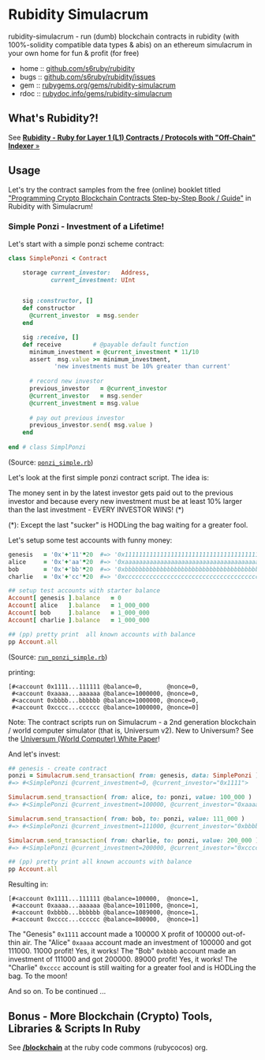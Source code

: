 # Rubidity Simulacrum


rubidity-simulacrum - run (dumb) blockchain contracts in rubidity (with 100%-solidity compatible data types & abis) on an ethereum simulacrum in your own home for fun & profit (for free)
 

* home  :: [github.com/s6ruby/rubidity](https://github.com/s6ruby/rubidity)
* bugs  :: [github.com/s6ruby/rubidity/issues](https://github.com/s6ruby/rubidity/issues)
* gem   :: [rubygems.org/gems/rubidity-simulacrum](https://rubygems.org/gems/rubidity-simulacrum)
* rdoc  :: [rubydoc.info/gems/rubidity-simulacrum](http://rubydoc.info/gems/rubidity-simulacrum)



## What's Rubidity?!

See [**Rubidity - Ruby for Layer 1 (L1) Contracts / Protocols with "Off-Chain" Indexer**  »](https://github.com/s6ruby/rubidity)




## Usage

Let's try the contract samples from 
the free (online) booklet titled ["Programming Crypto Blockchain Contracts Step-by-Step Book / Guide"](https://github.com/s6ruby/programming-crypto-contracts)
in Rubidity with Simulacrum!




### Simple Ponzi - Investment of a Lifetime!

Let's start with a simple ponzi scheme contract:


``` ruby
class SimplePonzi < Contract

    storage current_investor:   Address,
            current_investment: UInt


    sig :constructor, []
    def constructor
      @current_investor  = msg.sender
    end

    sig :receive, [] 
    def receive         # @payable default function
      minimum_investment = @current_investment * 11/10
      assert  msg.value >= minimum_investment, 
             'new investments must be 10% greater than current'  
  
      # record new investor
      previous_investor   = @current_investor
      @current_investor   = msg.sender
      @current_investment = msg.value
  
      # pay out previous investor
      previous_investor.send( msg.value )
    end
  
end # class SimplPonzi
```

(Source: [`ponzi_simple.rb`](sandbox/ponzi_simple.rb))


Let's look at the first simple ponzi contract script. The idea is:

The money sent in by the latest investor
gets paid out to the previous investor and because every
new investment must be at least 10% larger than the last
investment - EVERY INVESTOR WINS! (*)

(*): Except the last "sucker" is HODLing the bag waiting for a greater fool.


Let's setup some test accounts with funny money:

``` ruby
genesis   = '0x'+'11'*20  #=> '0x1111111111111111111111111111111111111111'
alice     = '0x'+'aa'*20  #=> '0xaaaaaaaaaaaaaaaaaaaaaaaaaaaaaaaaaaaaaaaa'
bob       = '0x'+'bb'*20  #=> '0xbbbbbbbbbbbbbbbbbbbbbbbbbbbbbbbbbbbbbbbb'
charlie   = '0x'+'cc'*20  #=> '0xcccccccccccccccccccccccccccccccccccccccc'

## setup test accounts with starter balance
Account[ genesis ].balance   = 0
Account[ alice   ].balance   = 1_000_000
Account[ bob     ].balance   = 1_000_000
Account[ charlie ].balance   = 1_000_000

## (pp) pretty print  all known accounts with balance
pp Account.all
```

(Source: [`run_ponzi_simple.rb`](sandbox/run_ponzi_simple.rb))


printing:

```
[#<account 0x1111...111111 @balance=0,       @nonce=0,
 #<account 0xaaaa...aaaaaa @balance=1000000, @nonce=0,
 #<account 0xbbbb...bbbbbb @balance=1000000, @nonce=0,
 #<account 0xcccc...cccccc @balance=1000000, @nonce=0]
```

Note: The contract scripts run on Simulacrum - a 2nd generation blockchain / world computer simulator (that is, Universum v2). New to Universum? See the [Universum (World Computer) White Paper](https://github.com/s6ruby/universum/blob/master/WHITEPAPER.md)!



And let's invest:

``` ruby
## genesis - create contract
ponzi = Simulacrum.send_transaction( from: genesis, data: SimplePonzi ).contract
#=> #<SimplePonzi @current_investment=0, @current_investor="0x1111">

Simulacrum.send_transaction( from: alice, to: ponzi, value: 100_000 )
#=> #<SimplePonzi @current_investment=100000, @current_investor="0xaaaa">

Simulacrum.send_transaction( from: bob, to: ponzi, value: 111_000 )
#=> #<SimplePonzi @current_investment=111000, @current_investor="0xbbbb">

Simulacrum.send_transaction( from: charlie, to: ponzi, value: 200_000 )
#=> #<SimplePonzi @current_investment=200000, @current_investor="0xcccc">

## (pp) pretty print all known accounts with balance
pp Account.all
```

Resulting in:

```
[#<account 0x1111...111111 @balance=100000,  @nonce=1,
 #<account 0xaaaa...aaaaaa @balance=1011000, @nonce=1,
 #<account 0xbbbb...bbbbbb @balance=1089000, @nonce=1,
 #<account 0xcccc...cccccc @balance=800000,  @nonce=1]
```

The "Genesis" `0x1111` account made a 100000 X profit of 100000 out-of-thin air.
The "Alice" `0xaaaa` account made an investment of 100000 and got 111000. 11000 profit! Yes, it works!
The "Bob" `0xbbbb` account made an investment of 111000 and got 200000. 89000 profit! Yes, it works!
The "Charlie" `0xcccc` account is still waiting for a greater fool and is HODLing the bag.
To the moon!


And so on.  To be continued ...



## Bonus - More Blockchain (Crypto) Tools, Libraries & Scripts In Ruby

See [**/blockchain**](https://github.com/rubycocos/blockchain) 
at the ruby code commons (rubycocos) org.
